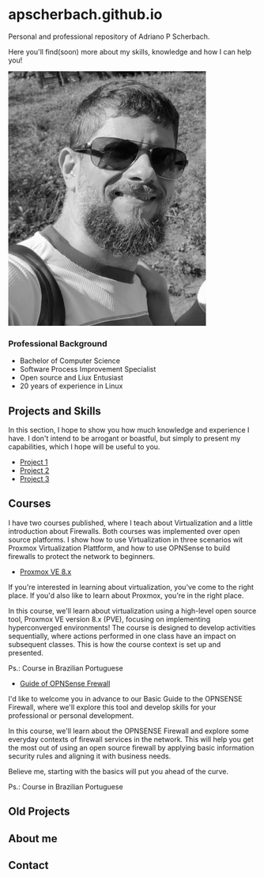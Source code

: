 # apscherbach.github.io
Personal and professional repository of Adriano P Scherbach.

Here you'll find(soon) more about my skills, knowledge and how I can help you!

![Photo of Adriano.](/assets/img/adriano.jpg)

### Professional Background

- Bachelor of Computer Science
- Software Process Improvement Specialist
- Open source and Liux Entusiast
- 20 years of experience in Linux

## Projects and Skills

In this section, I hope to show you how much knowledge and experience I have. I don't intend to be arrogant or boastful, but simply to present my capabilities, which I hope will be useful to you.

- [Project 1](/projects/one)
- [Project 2](/projects/two)
- [Project 3](/projects/three)

## Courses

I have two courses published, where I teach about Virtualization and a little introduction about Firewalls. Both courses was implemented over open source platforms. I show how to use Virtualization in three scenarios wit Proxmox Virtualization Plattform, and how to use OPNSense to build firewalls to protect the network to beginners.

- [ Proxmox VE 8.x](https://www.udemy.com/course/proxmox-ve-8x/)

If you're interested in learning about virtualization, you've come to the right place. If you'd also like to learn about Proxmox, you're in the right place.

In this course, we'll learn about virtualization using a high-level open source tool, Proxmox VE version 8.x (PVE), focusing on implementing hyperconverged environments!
The course is designed to develop activities sequentially, where actions performed in one class have an impact on subsequent classes. This is how the course context is set up and presented.

Ps.: Course in Brazilian Portuguese

- [Guide of OPNSense Frewall](https://www.udemy.com/course/guia-opnsense/)

I'd like to welcome you in advance to our Basic Guide to the OPNSENSE Firewall, where we'll explore this tool and develop skills for your professional or personal development.

In this course, we'll learn about the OPNSENSE Firewall and explore some everyday contexts of firewall services in the network. This will help you get the most out of using an open source firewall by applying basic information security rules and aligning it with business needs.

Believe me, starting with the basics will put you ahead of the curve.

Ps.: Course in Brazilian Portuguese

## Old Projects




## About me



## Contact

